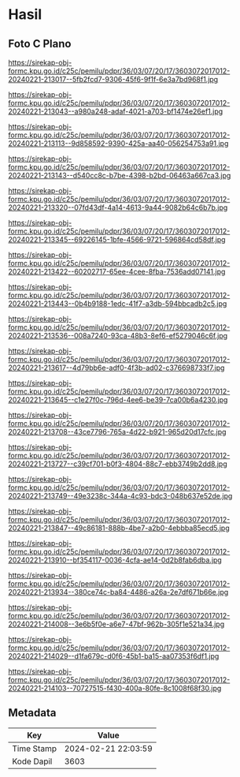 # Hasil

## Foto C Plano

https://sirekap-obj-formc.kpu.go.id/c25c/pemilu/pdpr/36/03/07/20/17/3603072017012-20240221-213017--5fb2fcd7-9306-45f6-9f1f-6e3a7bd968f1.jpg

https://sirekap-obj-formc.kpu.go.id/c25c/pemilu/pdpr/36/03/07/20/17/3603072017012-20240221-213043--a980a248-adaf-4021-a703-bf1474e26ef1.jpg

https://sirekap-obj-formc.kpu.go.id/c25c/pemilu/pdpr/36/03/07/20/17/3603072017012-20240221-213113--9d858592-9390-425a-aa40-056254753a91.jpg

https://sirekap-obj-formc.kpu.go.id/c25c/pemilu/pdpr/36/03/07/20/17/3603072017012-20240221-213143--d540cc8c-b7be-4398-b2bd-06463a667ca3.jpg

https://sirekap-obj-formc.kpu.go.id/c25c/pemilu/pdpr/36/03/07/20/17/3603072017012-20240221-213320--07fd43df-4a14-4613-9a44-9082b64c6b7b.jpg

https://sirekap-obj-formc.kpu.go.id/c25c/pemilu/pdpr/36/03/07/20/17/3603072017012-20240221-213345--69226145-1bfe-4566-9721-596864cd58df.jpg

https://sirekap-obj-formc.kpu.go.id/c25c/pemilu/pdpr/36/03/07/20/17/3603072017012-20240221-213422--60202717-65ee-4cee-8fba-7536add07141.jpg

https://sirekap-obj-formc.kpu.go.id/c25c/pemilu/pdpr/36/03/07/20/17/3603072017012-20240221-213443--0b4b9188-1edc-41f7-a3db-594bbcadb2c5.jpg

https://sirekap-obj-formc.kpu.go.id/c25c/pemilu/pdpr/36/03/07/20/17/3603072017012-20240221-213536--008a7240-93ca-48b3-8ef6-ef5279046c6f.jpg

https://sirekap-obj-formc.kpu.go.id/c25c/pemilu/pdpr/36/03/07/20/17/3603072017012-20240221-213617--4d79bb6e-adf0-4f3b-ad02-c376698733f7.jpg

https://sirekap-obj-formc.kpu.go.id/c25c/pemilu/pdpr/36/03/07/20/17/3603072017012-20240221-213645--c1e27f0c-796d-4ee6-be39-7ca00b6a4230.jpg

https://sirekap-obj-formc.kpu.go.id/c25c/pemilu/pdpr/36/03/07/20/17/3603072017012-20240221-213708--43ce7796-765a-4d22-b921-965d20d17cfc.jpg

https://sirekap-obj-formc.kpu.go.id/c25c/pemilu/pdpr/36/03/07/20/17/3603072017012-20240221-213727--c39cf701-b0f3-4804-88c7-ebb3749b2dd8.jpg

https://sirekap-obj-formc.kpu.go.id/c25c/pemilu/pdpr/36/03/07/20/17/3603072017012-20240221-213749--49e3238c-344a-4c93-bdc3-048b637e52de.jpg

https://sirekap-obj-formc.kpu.go.id/c25c/pemilu/pdpr/36/03/07/20/17/3603072017012-20240221-213847--49c86181-888b-4be7-a2b0-4ebbba85ecd5.jpg

https://sirekap-obj-formc.kpu.go.id/c25c/pemilu/pdpr/36/03/07/20/17/3603072017012-20240221-213910--bf354117-0036-4cfa-ae14-0d2b8fab6dba.jpg

https://sirekap-obj-formc.kpu.go.id/c25c/pemilu/pdpr/36/03/07/20/17/3603072017012-20240221-213934--380ce74c-ba84-4486-a26a-2e7df671b66e.jpg

https://sirekap-obj-formc.kpu.go.id/c25c/pemilu/pdpr/36/03/07/20/17/3603072017012-20240221-214008--3e6b5f0e-a6e7-47bf-962b-305f1e521a34.jpg

https://sirekap-obj-formc.kpu.go.id/c25c/pemilu/pdpr/36/03/07/20/17/3603072017012-20240221-214029--d1fa679c-d0f6-45b1-ba15-aa07353f6df1.jpg

https://sirekap-obj-formc.kpu.go.id/c25c/pemilu/pdpr/36/03/07/20/17/3603072017012-20240221-214103--70727515-f430-400a-80fe-8c1008f68f30.jpg


## Metadata

| Key        | Value               |
| ---------- | ------------------- |
| Time Stamp | 2024-02-21 22:03:59 |
| Kode Dapil | 3603                |



